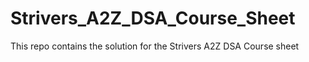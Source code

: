 # Strivers_A2Z_DSA_Course_Sheet
This repo contains the solution for the Strivers A2Z DSA Course sheet
